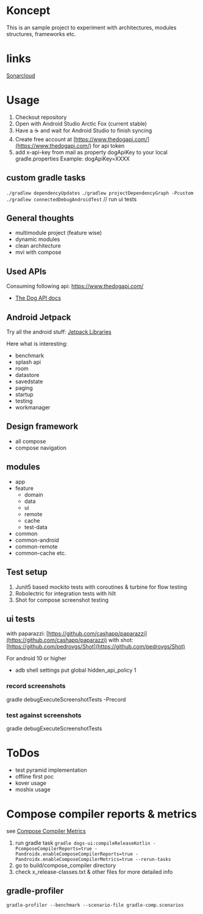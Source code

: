 # Koncept

This is an sample project to experiment with architectures, modules structures, frameworks etc.

# links
[Sonarcloud](https://sonarcloud.io/project/overview?id=koncept)

# Usage

1. Checkout repository
2. Open with Android Studio Arctic Fox (current stable)
3. Have a :coffee: and wait for Android Studio to finish syncing
4. Create free account at [https://www.thedogapi.com/](https://www.thedogapi.com/) for api token
5. add x-api-key from mail as property dogApiKey to your local gradle.properties Example:
   dogApiKey=XXXX

## custom gradle tasks

`./gradlew dependencyUpdates`
`./gradlew projectDependencyGraph -Pcustom`
`./gradlew connectedDebugAndroidTest`  // run ui tests

## General thoughts

- multimodule project (feature wise)
- dynamic modules
- clean architecture
- mvi with compose

## Used APIs

Consuming following api: https://www.thedogapi.com/
- [The Dog API docs](https://docs.thedogapi.com/)

## Android Jetpack

Try all the android
stuff: [Jetpack Libraries](https://developer.android.com/jetpack/androidx/explorer)

Here what is interesting:

- benchmark
- splash api
- room
- datastore
- savedstate
- paging
- startup
- testing
- workmanager

## Design framework

- all compose
- compose navigation

## modules

- app
- feature
    - domain
    - data
    - ui
    - remote
    - cache
    - test-data
- common
- common-android
- common-remote
- common-cache etc.

## Test setup

1. Junit5 based mockito tests with coroutines & turbine for flow testing
2. Robolectric for integration tests with hilt
3. Shot for compose screenshot testing

## ui tests
with paparazzi: [https://github.com/cashapp/paparazzi](https://github.com/cashapp/paparazzi)
with shot: [https://github.com/pedrovgs/Shot](https://github.com/pedrovgs/Shot)

For android 10 or higher

- adb shell settings put global hidden_api_policy 1

### record screenshots

gradle debugExecuteScreenshotTests -Precord

### test against screenshots

gradle debugExecuteScreenshotTests

# ToDos
- test pyramid implementation
- offline first poc
- kover usage
- moshix usage

# Compose compiler reports & metrics

see [Compose Compiler Metrics](https://github.com/androidx/androidx/blob/androidx-main/compose/compiler/design/compiler-metrics.md)

1. run gradle task
   `gradle dogs-ui:compileReleaseKotlin -PcomposeCompilerReports=true -Pandroidx.enableComposeCompilerReports=true -Pandroidx.enableComposeCompilerMetrics=true --rerun-tasks`
2. go to build/compose_compiler directory
3. check x_release-classes.txt & other files for more detailed info

## gradle-profiler

`gradle-profiler --benchmark --scenario-file gradle-comp.scenarios`